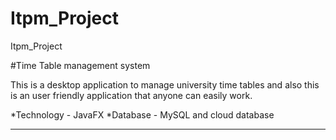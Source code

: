 # Itpm_Project
Itpm_Project

#Time Table management system

This is a desktop application to manage university time tables and also this is an user friendly application that anyone can easily work.

  *Technology - JavaFX
  *Database - MySQL and cloud database
  



 *******************
